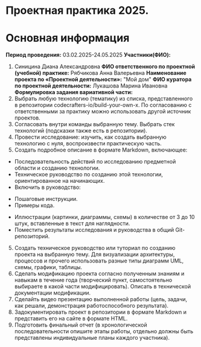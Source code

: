 # Проектная практика 2025.

# Основная информация
**Период проведения:** 
03.02.2025-24.05.2025
**Участники(ФИО):**
1. Синицина Диана Александровна
**ФИО ответственного по проектной (учебной) практике:**
Рябчикова Анна Валерьевна
**Наименование проекта по «Проектной деятельности»:**
"Мой дом"
**ФИО куратора по проектной деятельности:**
Лукашова Марина Ивановна
**Формулировка задания вариативной части:**
1. Выбрать любую технологию (тематику) из списка, представленного в репозитории codecrafters-io/build-your-own-x. По согласованию с ответственными за практику можно использовать другой источник проектов.
2. Согласовать внутри команды выбранную тему. Выбрать стек технологий (подсказки также есть в репозитории).
3. Провести исследование: изучить, как создать выбранную технологию с нуля, воспроизвести практическую часть.
4. Создать подробное описание в формате Markdown, включающее:
* Последовательность действий по исследованию предметной области и созданию технологии.
* Техническое руководство по созданию этой технологии, ориентированное на начинающих.
* Включить в руководство:
- Пошаговые инструкции.
- Примеры кода.
* Иллюстрации (картинки, диаграммы, схемы) в количестве от 3 до 10 штук, вставленные в текст для наглядности.
* Поместить результаты исследования и руководства в общий Git-репозиторий.
5. Создать техническое руководство или туториал по созданию проекта на выбранную тему. Для визуализации архитектуры, процессов и прочего использовать разные типы диаграмм UML, схемы, графики, таблицы.
6. Сделать модификацию проекта согласно полученным знаниям и навыкам в течение года (творческий пункт, самостоятельно выбираете в какой части модифицировать). Описать в технической документации модификации.
7. Сделайть видео презентацию выполненной работы (цель, задачи, как решали, демонстрация работоспособного результата).
8. Задокументировать проект в репозитории в формате Markdown и представить его на сайте в формате HTML.
9. Подготовить финальный отчет (в хронологической последовательности опишите этапы работы, отдельно должны быть представлены индивидуальные планы каждого участника).
